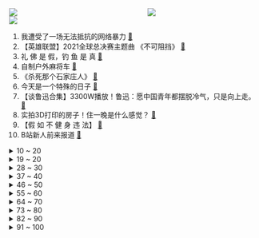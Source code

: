 <div >
	<a style="float:left;width:55%;" href = "https://github.com/anuraghazra/github-readme-stats">
	 <img src = "https://github-readme-stats.vercel.app/api?username=iuuuuuaena&theme=buefy&show_icons=true"/>
	</a>
	<a  style="float:right;width:45%" href = "https://github.com/anuraghazra/github-readme-stats">
	 <img  src="https://github-readme-stats.vercel.app/api/top-langs/?username=anuraghazra&layout=compact"/>
	</a>
	</div>

[![](https://img.shields.io/badge/jxd-@jxdgogogo.xyz-yellowgreen.svg)](https://www.jxdgogogo.xyz)<br>
1. 我遭受了一场无法抵抗的网络暴力 [:link:](//www.bilibili.com/video/BV1hR4y1n7DN) <br>
2. 【英雄联盟】2021全球总决赛主题曲 《不可阻挡》 [:link:](//www.bilibili.com/video/BV17Q4y1C7rP) <br>
3. 礼 佛 是 假，钓 鱼 是 真 [:link:](//www.bilibili.com/video/BV1MU4y1A7MU) <br>
4. 自制户外麻将车 [:link:](//www.bilibili.com/video/BV1MQ4y1C7j2) <br>
5. 《杀死那个石家庄人》 [:link:](//www.bilibili.com/video/BV1oP4y1h76P) <br>
6. 今天是一个特殊的日子 [:link:](//www.bilibili.com/video/BV1iq4y1o7BS) <br>
7. 【谈鲁迅合集】3300W播放！鲁迅：愿中国青年都摆脱冷气，只是向上走。 [:link:](//www.bilibili.com/video/BV14f4y1E79N) <br>
8. 实拍3D打印的房子！住一晚是什么感觉？ [:link:](//www.bilibili.com/video/BV1Wq4y1o7N6) <br>
9. 【假 如 不 健 身 违 法】 [:link:](//www.bilibili.com/video/BV1UQ4y1k7dG) <br>
10. B站新人前来报道 [:link:](//www.bilibili.com/video/BV1Pg411F7Mm) <br>
<details>
<summary>10 ~ 20</summary>

11. 【A-Lin x 云与海】如果世间万物能跨越能相爱 [:link:](//www.bilibili.com/video/BV1Bq4y1o7Ey) <br>
12. 《原神》宣传视频-远旅同行 [:link:](//www.bilibili.com/video/BV1FQ4y167nb) <br>
13. 如果王家卫拍谭谈交通 [:link:](//www.bilibili.com/video/BV1Bf4y1E7i3) <br>
14. 【龚俊】童年回忆杀！游戏规则都是我说了算！ [:link:](//www.bilibili.com/video/BV1fQ4y1r7Ka) <br>
15. 一个普通up停更两个月 花1440小时做原创 没钱宣传会有人听吗 ？？？歌名《但那只是曾经》 [:link:](//www.bilibili.com/video/BV1M44y1t7in) <br>
16. 刚刚第一次和男生表白 [:link:](//www.bilibili.com/video/BV1Hq4y1o7dz) <br>
17. 【总结】爆肝1077集！柯南到底死了多少人? [:link:](//www.bilibili.com/video/BV1Wu411f7ZP) <br>
18. 我花一千元买了一只假猫 [:link:](//www.bilibili.com/video/BV17f4y1J77y) <br>
19. 当 代 毕 加 索 [:link:](//www.bilibili.com/video/BV1QT4y1Z7mX) <br>
</details>
<details>
<summary>19 ~ 20</summary>

20. 【东风17】用 苹果 的方式打开 东风17 [:link:](//www.bilibili.com/video/BV1nq4y1P7D2) <br>
21. 【原神】逐月节宝箱+逐月符跟跑！规划路线，少走弯路！第一天就能肝到咸鱼大剑啦（探索度已100%，40箱子+30符更新完毕啦） [:link:](//www.bilibili.com/video/BV1Cf4y1E7Uc) <br>
22. 两帅小伙把20多种食材放进破壁机，榨成汁一口闷了，太难顶了！ [:link:](//www.bilibili.com/video/BV1BQ4y1k72U) <br>
23. 【高燃】戴上耳机别眨眼，带你领略中华武术的魅力！ [:link:](//www.bilibili.com/video/BV1GL41147tf) <br>
24. 今天才知道，用一根牙签，就能简单快速剥出完整的柚子 [:link:](//www.bilibili.com/video/BV14R4y1p7F5) <br>
25. 《小 米 11 用 户 破 防 实 录》 [:link:](//www.bilibili.com/video/BV1ZR4y1H7Pb) <br>
26. 回村的诱惑（3） [:link:](//www.bilibili.com/video/BV1TU4y1A7fn) <br>
27. 史上最离谱整蛊！假扮成LOL解说去后台，最后居然真的上了解说台... [:link:](//www.bilibili.com/video/BV1EP4y1a7Wb) <br>
28. 孟晚舟回家，美国围猎失败，我扒出幕后利益链… [:link:](//www.bilibili.com/video/BV1f64y1b7Tk) <br>
</details>
<details>
<summary>28 ~ 30</summary>

29. 【原神】国外大佬制作的庆祝原神一周年动画 [:link:](//www.bilibili.com/video/BV18U4y1c7C6) <br>
30. 【S11MV】全网最全！MV彩蛋总数超过50个！逐帧分析S11MV，每一帧都是名场面 [:link:](//www.bilibili.com/video/BV1xb4y1173p) <br>
31. 猫咖为什么火的快凉的快？ [:link:](//www.bilibili.com/video/BV19341127kQ) <br>
32. 中国神医9000针拯救了瘫痪多年的美国知名运动员 堪称奇迹 [:link:](//www.bilibili.com/video/BV1n34y1D7E8) <br>
33. 【半佛】结婚防坑调查指南 [:link:](//www.bilibili.com/video/BV1Db4y1y7HD) <br>
34. 中国最新鲜牛肉吃法，潮汕大厨：“先来10盘开开胃！” [:link:](//www.bilibili.com/video/BV1pb4y1a7Gj) <br>
35. 两个骗子互相敲诈的场面..... [:link:](//www.bilibili.com/video/BV1QQ4y1Q7WB) <br>
36. 2021年「原神生日会」 [:link:](//www.bilibili.com/video/BV1df4y1w7Z1) <br>
37. 【刘谦魔术课】魔术课豪华升级之「我有超能力，谁跟你拼手速！」（烂标题） [:link:](//www.bilibili.com/video/BV1ML411s7VG) <br>
</details>
<details>
<summary>37 ~ 40</summary>

38. “读评论”我有个朋友急需12999元，不然他可能就.... [:link:](//www.bilibili.com/video/BV1FQ4y1C7Tj) <br>
39. 狗妈妈带着孩子闯入无人区，为了生存下去，跟着我奔跑了四十公里 [:link:](//www.bilibili.com/video/BV1P3411m7AX) <br>
40. 教你们是假，想炫耀是真。                                                    冰牛奶搅和搅和这么好吃？？？！ [:link:](//www.bilibili.com/video/BV1FL41147oh) <br>
41. 这是我不交钱就能看的吗？ [:link:](//www.bilibili.com/video/BV1hL4y1z7qY) <br>
42. 【原神】逐月节宝箱+逐月符！路线规划贴心领跑防迷路！咸鱼大剑直接拿！逐月节活动《觅取月辉》100%收集度攻略 [:link:](//www.bilibili.com/video/BV12Q4y1k7r9) <br>
43. 鸡蛋的成长日记！！ [:link:](//www.bilibili.com/video/BV1E64y187Y2) <br>
44. 硬核！定情信物竟是手榴弹？九姑娘被关集中营？9.3分港剧巅峰《义海豪情》P13 [:link:](//www.bilibili.com/video/BV1GM4y137mZ) <br>
45. 【原神】逐月符 玄月宝箱 全收集！ [:link:](//www.bilibili.com/video/BV15q4y1P7W7) <br>
46. 【4K60FPS】迪迦奥特曼《奇迹再现》中文版！光回来了！ [:link:](//www.bilibili.com/video/BV12f4y1E7oj) <br>
</details>
<details>
<summary>46 ~ 50</summary>

47. 教你怎么像香妃一样引蝴蝶 [:link:](//www.bilibili.com/video/BV1ef4y1E7xQ) <br>
48. 曾经的中国制毒第一村！一天搜出三吨冰毒！有枪支还有手雷！《破冰行动》原型案件 [:link:](//www.bilibili.com/video/BV1t34y1D7yG) <br>
49. 【MC】大型生活向中文整合包发布！— [Isekai Life‘s Fantasy-异界生活幻想] — 史诗级的MC生活！ [:link:](//www.bilibili.com/video/BV1tU4y1A7km) <br>
50. 【真人漫威】特效沙雕大对决！ [:link:](//www.bilibili.com/video/BV19u411f71x) <br>
51. 快说个价格让我死心啊！！！！ [:link:](//www.bilibili.com/video/BV1Z34y1S77w) <br>
52. iPhone 13 pro？当天退货！！！ [:link:](//www.bilibili.com/video/BV1if4y1w7p2) <br>
53. 漠叔用无人机差点钓到千斤鱼，钓鱼佬众生态，除了鱼什么都能搞到 [:link:](//www.bilibili.com/video/BV1Hf4y1E7Yc) <br>
54. 选对舍友有多重要 [:link:](//www.bilibili.com/video/BV1i44y1b74L) <br>
55. 食 堂 零 元 购 版 Ngana Rindu [:link:](//www.bilibili.com/video/BV1YL411s711) <br>
</details>
<details>
<summary>55 ~ 60</summary>

56. 父辞子笑！这小说看得我人都傻了【阅片无数Ⅱ 20】 [:link:](//www.bilibili.com/video/BV1Zq4y1P7Fi) <br>
57. 如何戒断多巴胺？自律其实非常特别以及极其的简单！ [:link:](//www.bilibili.com/video/BV1hf4y1E7bV) <br>
58. 我只是一个路过的假面骑士！Henshin！ [:link:](//www.bilibili.com/video/BV1fQ4y1Q7gr) <br>
59. 48分钟搞定一桌，火山年糕部队锅+烧烤+炸物+大桶水果茶。 [:link:](//www.bilibili.com/video/BV1h341127XB) <br>
60. 美联储零元购 [:link:](//www.bilibili.com/video/BV1VM4y1373C) <br>
61. 死亡拔河，夺命弹珠，456人仅剩17！逃杀惊悚片《鱿鱼游戏》（中） [:link:](//www.bilibili.com/video/BV1X64y187rV) <br>
62. 【真实事件】17岁少女被拐卖后，反将人贩子贩卖了！ [:link:](//www.bilibili.com/video/BV1oP4y1h71h) <br>
63. 春晚舞台上的第一个“讽刺小品”竟然是它？【难忘今朝1986】 [:link:](//www.bilibili.com/video/BV1CL4y1z7qX) <br>
64. 【罗翔】违反常识？骗取性利益为什么不宜一律规定为犯罪？ [:link:](//www.bilibili.com/video/BV1Jq4y1o7N3) <br>
</details>
<details>
<summary>64 ~ 70</summary>

65. 岸田文雄上台，中国要做好最坏的打算【消化一下】 [:link:](//www.bilibili.com/video/BV1Bv411G7f6) <br>
66. 你管这叫修wifi？ [:link:](//www.bilibili.com/video/BV1sU4y1A7fY) <br>
67. 老 二 次 元 了 属 于 是 [:link:](//www.bilibili.com/video/BV1R3411y7WL) <br>
68. 看涨水8斤的小仙浮肿脸，相当于3天没尿尿，以后再也不会肿成这样了！ [:link:](//www.bilibili.com/video/BV1w64y1h7q6) <br>
69. 【原神生日会】门的另一端 [:link:](//www.bilibili.com/video/BV1SP4y1h7hA) <br>
70. 当外地教官遇到广东学生 [:link:](//www.bilibili.com/video/BV1UQ4y1z7Ny) <br>
71. 美军士兵在战场上,不但有烤火鸡，还有炸薯条，牛肉馅饼，沙拉，水果蛋糕，甚至还喝上了鸡尾酒...... [:link:](//www.bilibili.com/video/BV1L64y187Vr) <br>
72. 美国贫民窟街头泡面，康师傅500碗的牛肉量，有这一碗多吗？ [:link:](//www.bilibili.com/video/BV1rU4y1c72W) <br>
73. 合肥断轨过山车，玩的就是心跳！ [:link:](//www.bilibili.com/video/BV1wq4y1P71L) <br>
</details>
<details>
<summary>73 ~ 80</summary>

74. 是不唱的还行兄弟们？其实我很愿意把喜欢除了吃以外的其他事情分享给大家。 [:link:](//www.bilibili.com/video/BV1WQ4y1C7TX) <br>
75. 内向学生遭校园暴力，爆发之下连捅两人，法官无奈摇头 [:link:](//www.bilibili.com/video/BV15L411474f) <br>
76. 请表妹吃“吸血蝙蝠鱼”，可遇不可求，出锅后就是一个字“嫩” [:link:](//www.bilibili.com/video/BV1J64y187n8) <br>
77. 今天，我去截肢了 [:link:](//www.bilibili.com/video/BV1MQ4y1C7BH) <br>
78. 防火防盗防老婆，被老婆出卖才是真正的痛！美国政坛大戏《纸牌屋》第4期 [:link:](//www.bilibili.com/video/BV1mf4y1F7Qp) <br>
79. 一张纸牌能转多久？五分钟学会无限转牌！！！ [:link:](//www.bilibili.com/video/BV1WQ4y1z7Jf) <br>
80. 爆肝1200小时！mmd的尽头原来是……【阿修罗组VS帝释天组】 [:link:](//www.bilibili.com/video/BV1C44y1b76T) <br>
81. 《二  蛋  的  饭》之创新料理 [:link:](//www.bilibili.com/video/BV1rh411n7A1) <br>
82. 欧洲少女美妆史，效果堪比毁容，up主亲测有效！ [:link:](//www.bilibili.com/video/BV1TR4y1p7Ps) <br>
</details>
<details>
<summary>82 ~ 90</summary>

83. 耶路撒冷究竟是谁老家？【奇葩小国28】 [:link:](//www.bilibili.com/video/BV1Pq4y1o7sV) <br>
84. 如果早知道吃华莱士也会...... [:link:](//www.bilibili.com/video/BV1Aq4y1o7vg) <br>
85. 【战双帕弥什】丽芙·极昼主题曲丨《盘旋》 [:link:](//www.bilibili.com/video/BV1h64y1h7Um) <br>
86. 喜 提 零 元 超 市 [:link:](//www.bilibili.com/video/BV1x64y187hR) <br>
87. 我被广汽传祺影豹的公关投诉了！ [:link:](//www.bilibili.com/video/BV1Z64y1b7XQ) <br>
88. 恒大女债权人当场爆粗，怒骂许家印玩女明星、买豪宅却不还钱！ [:link:](//www.bilibili.com/video/BV1LR4y1n7ty) <br>
89. hanser演唱会预热视频 [:link:](//www.bilibili.com/video/BV1tv411G7AN) <br>
90. 花30万学1个道理：不要改装！ [:link:](//www.bilibili.com/video/BV1yf4y1w7QG) <br>
91. 给我火，好想让她社死呀！！！！这要是能火，就把视频发到她公司群里。 [:link:](//www.bilibili.com/video/BV1hf4y1E7zh) <br>
</details>
<details>
<summary>91 ~ 100</summary>

92. 当无脸羊遇见神秘大网红 [:link:](//www.bilibili.com/video/BV1Ff4y1A7sG) <br>
93. 她好尖酸我好爱~ [:link:](//www.bilibili.com/video/BV1aL411s7kh) <br>
94. 【JUMP】贴着731上街，找死吗。 [:link:](//www.bilibili.com/video/BV1yQ4y1Q72H) <br>
95. 完 美 国 庆 教 学 ！！！ [:link:](//www.bilibili.com/video/BV15h411H757) <br>
96. 【停电圣经】阿⚡姨⚡啊⚡ [:link:](//www.bilibili.com/video/BV1HR4y1p7ZY) <br>
97. 新华社对话李子柒：热爱可抵漫长黑夜 [:link:](//www.bilibili.com/video/BV1AP4y1873Q) <br>
98. 破次元的不知火共舞！离岛之歌 | 《阴阳师》平安歌谣会单品 [:link:](//www.bilibili.com/video/BV1x64y1876U) <br>
99. 被资本捧红，与资本闹掰，深度解读李子柒停更事件【欣欣向融】 [:link:](//www.bilibili.com/video/BV1Y3411y7uL) <br>
100. 【老旦花旦程派梅派青衣戏腔】京剧生惊艳演唱六首戏腔串烧｜毕业但没完全毕业的【416女团+编外人员】 [:link:](//www.bilibili.com/video/BV1jg411F7Np) <br>
</details>

